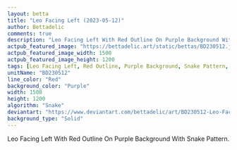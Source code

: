 ```yaml
---
layout: betta
title: "Leo Facing Left (2023-05-12)"
author: Bettadelic
comments: true
description: "Leo Facing Left With Red Outline On Purple Background With Snake Pattern."
actpub_featured_image: "https://bettadelic.art/static/bettas/BD230512.jpg"
actpub_featured_image_width: 1500
actpub_featured_image_height: 1200
tags: [Leo Facing Left, Red Outline, Purple Background, Snake Pattern, May 2023]
unitName: "BD230512"
line_color: "Red"
background_color: "Purple"
width: 1500
height: 1200
algorithm: "Snake"
deviantart: "https://www.deviantart.com/bettadelic/art/BD230512-Leo-Facing-Left-2023-05-12-962196349"
background_type: "Solid"
---
```


Leo Facing Left With Red Outline On Purple Background With Snake Pattern.
